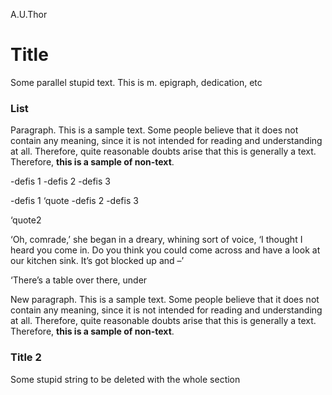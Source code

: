 A.U.Thor

# Title

Some parallel stupid text. This is m. epigraph, dedication, etc

### List

Paragraph. This is a sample text. Some people believe that it does not contain any meaning, since it is not intended for reading and understanding at all. Therefore, quite reasonable doubts arise that this is generally a text. Therefore, **this is a sample of non-text**.

-defis 1
-defis 2
-defis 3

-defis 1 ‘quote
-defis 2
-defis 3

‘quote2

‘Oh, comrade,’ she began in a dreary, whining sort of voice, ‘I thought I heard you come in. Do you think you could come across and have a look at our kitchen sink. It’s got blocked up and –’

‘There’s a table over there, under


New paragraph. This is a sample text. Some people believe that it does not contain any meaning, since it is not intended for reading and understanding at all. Therefore, quite reasonable doubts arise that this is generally a text. Therefore, **this is a sample of non-text**.

### Title 2

Some stupid string to be deleted with the whole section
